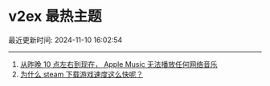 # v2ex 最热主题

最近更新时间: 2024-11-10 16:02:54

--- 
1. [从昨晚 10 点左右到现在， Apple Music 无法播放任何网络音乐](https://www.v2ex.com/t/1088125) 
2. [为什么 steam 下载游戏速度这么快呢？](https://www.v2ex.com/t/1088137) 
